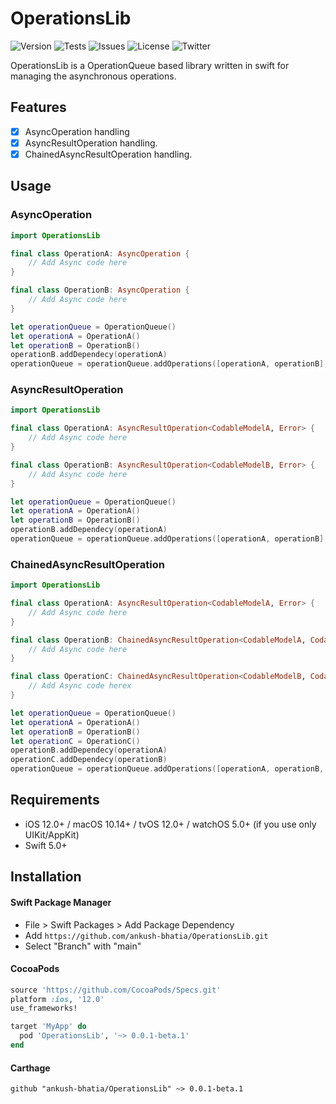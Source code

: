 # OperationsLib

![Version](https://img.shields.io/github/v/release/ankush-bhatia/OperationsLib?include_prereleases)
![Tests](https://github.com/ankush-bhatia/OperationsLib/actions/workflows/main.yml/badge.svg?branch=main)
![Issues](https://img.shields.io/github/issues/ankush-bhatia/OperationsLib)
![License](https://img.shields.io/github/license/ankush-bhatia/OperationsLib)
![Twitter](https://img.shields.io/twitter/url?url=https%3A%2F%2Fgithub.com%2Fankush-bhatia%2FOperationsLib)

OperationsLib is a OperationQueue based library written in swift for managing the asynchronous operations.

## Features

- [x] AsyncOperation handling
- [x] AsyncResultOperation handling.
- [x] ChainedAsyncResultOperation handling.

## Usage

### AsyncOperation

```swift
import OperationsLib

final class OperationA: AsyncOperation {
    // Add Async code here
}

final class OperationB: AsyncOperation {
    // Add Async code here
}

let operationQueue = OperationQueue()
let operationA = OperationA()
let operationB = OperationB()
operationB.addDependecy(operationA)
operationQueue = operationQueue.addOperations([operationA, operationB], waitUnitFinished: true)
```

### AsyncResultOperation

```swift
import OperationsLib

final class OperationA: AsyncResultOperation<CodableModelA, Error> {
    // Add Async code here
}

final class OperationB: AsyncResultOperation<CodableModelB, Error> {
    // Add Async code here
}

let operationQueue = OperationQueue()
let operationA = OperationA()
let operationB = OperationB()
operationB.addDependecy(operationA)
operationQueue = operationQueue.addOperations([operationA, operationB], waitUnitFinished: true)
```

### ChainedAsyncResultOperation

```swift
import OperationsLib

final class OperationA: AsyncResultOperation<CodableModelA, Error> {
    // Add Async code here
}

final class OperationB: ChainedAsyncResultOperation<CodableModelA, CodableModelB, Error> {
    // Add Async code here
}

final class OperationC: ChainedAsyncResultOperation<CodableModelB, CodableModelC, Error> {
    // Add Async code herex
}

let operationQueue = OperationQueue()
let operationA = OperationA()
let operationB = OperationB()
let operationC = OperationC()
operationB.addDependecy(operationA)
operationC.addDependecy(operationB)
operationQueue = operationQueue.addOperations([operationA, operationB, operationC], waitUnitFinished: true)

```

## Requirements

- iOS 12.0+ / macOS 10.14+ / tvOS 12.0+ / watchOS 5.0+ (if you use only UIKit/AppKit)
- Swift 5.0+

## Installation

#### Swift Package Manager

- File > Swift Packages > Add Package Dependency
- Add `https://github.com/ankush-bhatia/OperationsLib.git`
- Select "Branch" with "main"

#### CocoaPods

```ruby
source 'https://github.com/CocoaPods/Specs.git'
platform :ios, '12.0'
use_frameworks!

target 'MyApp' do
  pod 'OperationsLib', '~> 0.0.1-beta.1'
end
```

#### Carthage

```
github "ankush-bhatia/OperationsLib" ~> 0.0.1-beta.1
```

